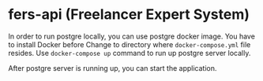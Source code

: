 # fers-api (Freelancer Expert System)
In order to run postgre locally, you can use postgre docker image.
    You have to install Docker before
    Change to directory where `docker-compose.yml` file resides.
    Use `docker-compose up` command to run up postgre server locally.
    
After postgre server is running up, you can start the application.

